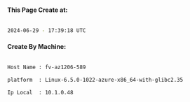 
   
#### This Page Create at:

```bash

2024-06-29 - 17:39:18 UTC

```

#### Create By Machine:

```bash

Host Name : fv-az1206-589

platform  : Linux-6.5.0-1022-azure-x86_64-with-glibc2.35

Ip Local  : 10.1.0.48

```

